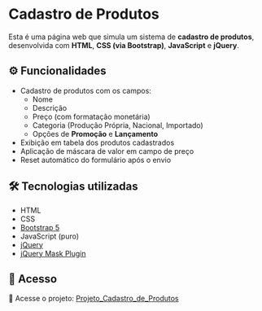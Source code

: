 # Cadastro de Produtos

Esta é uma página web que simula um sistema de **cadastro de produtos**, desenvolvida com **HTML**, **CSS (via Bootstrap)**, **JavaScript** e **jQuery**.

## ⚙️ Funcionalidades

- Cadastro de produtos com os campos:
  - Nome
  - Descrição
  - Preço (com formatação monetária)
  - Categoria (Produção Própria, Nacional, Importado)
  - Opções de **Promoção** e **Lançamento**
- Exibição em tabela dos produtos cadastrados
- Aplicação de máscara de valor em campo de preço
- Reset automático do formulário após o envio

## 🛠️ Tecnologias utilizadas
- HTML
- CSS
- [Bootstrap 5](https://getbootstrap.com/)
- JavaScript (puro)
- [jQuery](https://jquery.com/)
- [jQuery Mask Plugin](https://igorescobar.github.io/jQuery-Mask-Plugin/)

## 📎 Acesso
🚀 Acesse o projeto: [Projeto_Cadastro_de_Produtos](https://vinist021.github.io/Projeto_Cadastro_de_Produtos/) 

